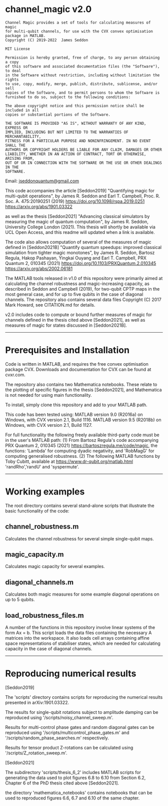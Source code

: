 
# channel_magic v2.0


    Channel Magic provides a set of tools for calculating measures of magic
    for multi-qubit channels, for use with the CVX convex optimisation 
    package in MATLAB.
    Copyright (C) 2019-2022  James Seddon 
    
    MIT License

    Permission is hereby granted, free of charge, to any person obtaining a copy
    of this software and associated documentation files (the "Software"), to deal
    in the Software without restriction, including without limitation the rights
    to use, copy, modify, merge, publish, distribute, sublicense, and/or sell
    copies of the Software, and to permit persons to whom the Software is
    furnished to do so, subject to the following conditions:

    The above copyright notice and this permission notice shall be included in all
    copies or substantial portions of the Software.

    THE SOFTWARE IS PROVIDED "AS IS", WITHOUT WARRANTY OF ANY KIND, EXPRESS OR
    IMPLIED, INCLUDING BUT NOT LIMITED TO THE WARRANTIES OF MERCHANTABILITY,
    FITNESS FOR A PARTICULAR PURPOSE AND NONINFRINGEMENT. IN NO EVENT SHALL THE
    AUTHORS OR COPYRIGHT HOLDERS BE LIABLE FOR ANY CLAIM, DAMAGES OR OTHER
    LIABILITY, WHETHER IN AN ACTION OF CONTRACT, TORT OR OTHERWISE, ARISING FROM,
    OUT OF OR IN CONNECTION WITH THE SOFTWARE OR THE USE OR OTHER DEALINGS IN THE
    SOFTWARE.
    
    


Email: jseddonquantum@gmail.com



This code accompanies the article
[Seddon2019]
"Quantifying magic for multi-qubit operations",
by James R. Seddon and Earl T. Campbell,
Proc. R. Soc. A. 475:20190251 (2019)
https://doi.org/10.1098/rspa.2019.0251
https://arxiv.org/abs/1901.03322

as well as the thesis
[Seddon2021]
"Advancing classical simulators by measuring the magic of quantum computation", 
by James R. Seddon,
University College London (2021).
This thesis will shortly be available via UCL Open Access, and this readme
will updated when a link is available.

The code also allows computation of several of the measures of magic 
defined in
[Seddon2021B]
"Quantify quantum speedups: improved classical simulation from tighter magic monotones",
by James R. Seddon, Bartosz Regula, Hakop Pashayan, Yingkai Ouyang and Earl T. Campbell,
PRX Quantum 2, 010345 (2021)
https://doi.org/10.1103/PRXQuantum.2.010345
https://arxiv.org/abs/2002.06181

The MATLAB tools released in v1.0 of this repository were primarily aimed
at calculating the channel robustness and magic-increasing capacity, as 
described in Seddon and Campbell (2019), for two-qubit CPTP maps in the most 
general case, and for up to five qubits in the case of diagonal channels.
The repository also contains several data files Copyright (C) 2017 Mark Howard, see CITATION.md for details.


v2.0 includes code to compute or bound further measures of magic for
channels defined in the thesis cited above [Seddon2021], as well as measures
of magic for states discussed in [Seddon2021B].


------------------------------
# Prerequisites and Installation

Code is written in MATLAB, and requires the free convex optimisation
package CVX.
Downloads and documentation for CVX can be found at cvxr.com.

The repository also contains two Mathematica notebooks. These relate to
the plotting of specific figures in the thesis [Seddon2021], and
Mathematica is not needed for using main functionality.

To install, simply clone this repository and add to your MATLAB path.

This code has been tested using:
MATLAB version 9.0 (R2016a) on Windows, with CVX version 2.1, Build 1116.
MATLAB version 9.5 (R2018b) on Windows, with CVX version 2.1, Build 1127.


For full functionality the following freely available third-party code must
be in the user's MATLAB path:
(1) From Bartosz Regula's code accompanying PRX Quantum 2, 010345 (2021)
    https://bartoszregula.me/code/magic, the functions:
    'Lambda' for computing dyadic negativity, and
    'RobMagG' for computing generalised robustness. 
(2) The following MATLAB functions by Toby Cubitt, available at
    https://www.dr-qubit.org/matlab.html
    'randRho','randU' and 'syspermute'.


------------------------------
# Working examples

The root directory contains several stand-alone scripts that illustrate 
the basic functionality of the code:

channel_robustness.m
--------------------
Calculates the channel robustness for several simple single-qubit maps.

magic_capacity.m
----------------
Calculates magic capacity for several examples.

diagonal_channels.m
-------------------
Calculates both magic measures for some example diagonal operations on up 
to 5 qubits.

load_robustness_files.m
-----------------------
A number of the functions in this repository involve linear systems of the 
form Ax = b. This script loads the data files containing the necessary 
A matrices into the workspace. It also loads cell arrays containing affine 
space representations of stabiliser states, which are needed for 
calculating capacity in the case of diagonal channels.

-------------------------------
# Reproducing numerical results

[Seddon2019]

The 'scripts' directory contains scripts for reproducing the numerical 
results presented in arXiv:1901.03322.

The results for single-qubit rotations subject to amplitude damping can be 
reproduced using '/scripts/noisy_channel_sweep.m'.

Results for multi-control phase gates and random diagonal gates can be 
reproduced using '/scripts/multicontrol_phase_gates.m' and 
'/scripts/random_phase_searches.m' respectively.

Results for tensor product Z-rotations can be calculated using 
'/scripts/Z_rotation_sweep.m'.

[Seddon2021]

The subdirectory 'scripts/thesis_6_2' includes MATLAB scripts for 
generating the data used to plot figures 6.8 to 6.10 from Section 6.2, 
Chapter 6 of the PhD thesis cited above [Seddon2021].

the directory 'mathematica_notebooks' contains notebooks that can be used
to reproduced figures 6.6, 6.7 and 6.10 of the same chapter.






